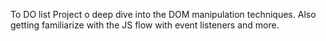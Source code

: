 To DO list Project o deep dive into the DOM manipulation techniques. Also getting familiarize with the JS flow with event listeners and more.
